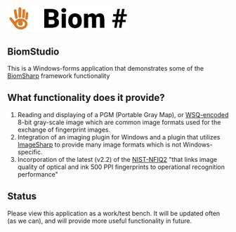 ![Logo](https://github.com/BiomSharp/BiomSharp/blob/master/.branding/logo/github_logo.png)
######

## BiomStudio

This is a Windows-forms application that demonstrates some of the <a href="https://github.com/BiomSharp/BiomSharp/README.md" target="_blank">BiomSharp</a> framework functionality

## What functionality does it provide?

1. Reading and displaying of a PGM (Portable Gray Map), or <a href="https://github.com/BiomSharp/BiomSharp/tree/master/Source/BiomSharp/BiomSharp/Imaging/Wsq/README.md" target="_blank">WSQ-encoded</a> 8-bit gray-scale image which are common image formats used for the exchange of fingerprint images.
1. Integration of an imaging plugin for Windows and a plugin that utilizes <a href="https://github.com/SixLabors/ImageSharp" target="_blank">ImageSharp</a> to provide many image formats which is not Windows-specific.
1. Incorporation of the latest (v2.2) of the <a href="https://www.nist.gov/services-resources/software/nfiq-2" target="_blank">NIST-NFIQ2</a> "that links image quality of optical and ink 500 PPI fingerprints to operational recognition performance"

## Status

Please view this application as a work/test bench. It will be updated often (as we can), and will provide more useful functionality in future.